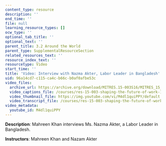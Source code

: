 ```yaml
---
content_type: resource
description: ''
end_time: ''
file: null
learning_resource_types: []
ocw_type: ''
optional_tab_title: ''
optional_text: ''
parent_title: 3.2 Around the World
parent_type: SupplementalResourceSection
related_resources_text: ''
resource_index_text: ''
resourcetype: Video
start_time: ''
title: 'Video: Interview with Nazma Akter, Labor Leader in Bangladesh'
uid: 96a14cd7-c115-ca4c-b66c-b0af0afbe53c
video_files:
  archive_url: https://archive.org/download/MITRES.15-003S16/MITRES_15_003S16_3-2-2_360p.mp4
  video_captions_file: /courses/res-15-003-shaping-the-future-of-work-15-662x-spring-2016/793e6638f2a95e8595ee73d89cecd533_M4dl1quiPPY.vtt
  video_thumbnail_file: https://img.youtube.com/vi/M4dl1quiPPY/default.jpg
  video_transcript_file: /courses/res-15-003-shaping-the-future-of-work-15-662x-spring-2016/da98ee7a5a0a495b84be834df7808fdc_M4dl1quiPPY.pdf
video_metadata:
  youtube_id: M4dl1quiPPY
---
```


**Description**: Mahreen Khan interviews Ms. Nazma Akter, a Labor Leader in Bangladesh.

**Instructors**: Mahreen Khan and Nazam Akter



